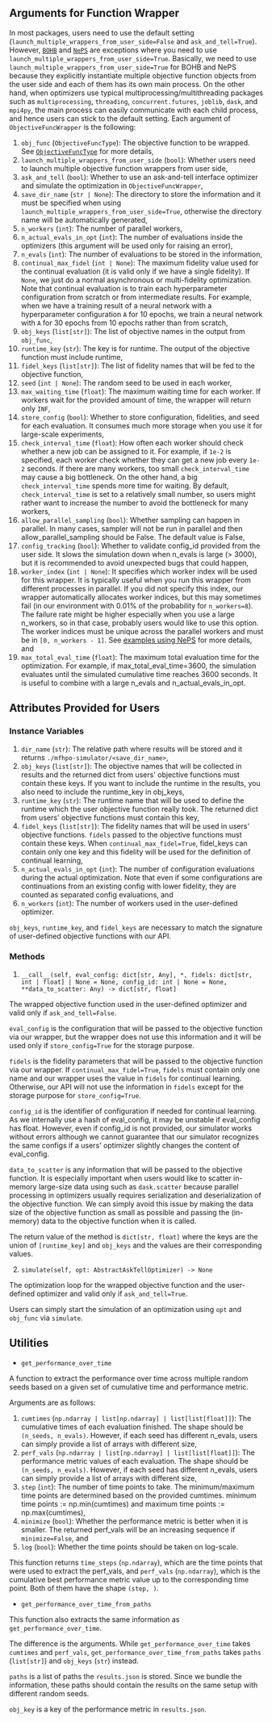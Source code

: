 ## Arguments for Function Wrapper

In most packages, users need to use the default setting (`launch_multiple_wrappers_from_user_side=False` and `ask_and_tell=True`).
However, [`BOHB`](https://github.com/automl/hpBandSter/) and [`NePS`](https://github.com/automl/neps/) are exceptions where you need to use `launch_multiple_wrappers_from_user_side=True`.
Basically, we need to use `launch_multiple_wrappers_from_user_side=True` for BOHB and NePS because they explicitly instantiate multiple objective function objects from the user side and each of them has its own main process.
On the other hand, when optimizers use typical multiprocessing/multithreading packages such as `multiprocessing`, `threading`, `concurrent.futures`, `joblib`, `dask`, and `mpi4py`, the main process can easily communicate with each child process, and hence users can stick to the default setting.
Each argument of `ObjectiveFuncWrapper` is the following:
1. `obj_func` (`ObjectiveFuncType`): The objective function to be wrapped. See [`ObjectiveFuncType`](https://github.com/nabenabe0928/mfhpo-simulator/blob/main/benchmark_simulator/_constants.py#L169-L203) for more details,
2. `launch_multiple_wrappers_from_user_side` (`bool`): Whether users need to launch multiple objective function wrappers from user side,
3. `ask_and_tell` (`bool`): Whether to use an ask-and-tell interface optimizer and simulate the optimization in `ObjectiveFuncWrapper`,
4. `save_dir_name` (`str | None`): The directory to store the information and it must be specified when using `launch_multiple_wrappers_from_user_side=True`, otherwise the directory name will be automatically generated,
5. `n_workers` (`int`): The number of parallel workers,
6. `n_actual_evals_in_opt` (`int`): The number of evaluations inside the optimizers (this argument will be used only for raising an error),
7. `n_evals` (`int`): The number of evaluations to be stored in the information,
8. `continual_max_fidel` (`int | None`): The maximum fidelity value used for the continual evaluation (it is valid only if we have a single fidelity). If `None`, we just do a normal asynchronous or multi-fidelity optimization. Note that continual evaluation is to train each hyperparameter configuration from scratch or from intermediate results. For example, when we have a training result of a neural network with a hyperparameter configuration `A` for 10 epochs, we train a neural network with `A` for 30 epochs from 10 epochs rather than from scratch,
9. `obj_keys` (`list[str]`): The list of objective names in the output from `obj_func`,
10. `runtime_key` (`str`): The key is for runtime. The output of the objective function must include runtime,
11. `fidel_keys` (`list[str]`): The list of fidelity names that will be fed to the objective function,
12. `seed` (`int | None`): The random seed to be used in each worker,
13. `max_waiting_time` (`float`): The maximum waiting time for each worker. If workers wait for the provided amount of time, the wrapper will return only `INF`,
14. `store_config` (`bool`): Whether to store configuration, fidelities, and seed for each evaluation. It consumes much more storage when you use it for large-scale experiments,
15. `check_interval_time` (`float`): How often each worker should check whether a new job can be assigned to it. For example, if `1e-2` is specified, each worker check whether they can get a new job every `1e-2` seconds. If there are many workers, too small `check_interval_time` may cause a big bottleneck. On the other hand, a big `check_interval_time` spends more time for waiting. By default, `check_interval_time` is set to a relatively small number, so users might rather want to increase the number to avoid the bottleneck for many workers,
16. `allow_parallel_sampling` (`bool`): Whether sampling can happen in parallel. In many cases, sampler will not be run in parallel and then allow_parallel_sampling should be False. The default value is False,
17. `config_tracking` (`bool`): Whether to validate config_id provided from the user side. It slows the simulation down when n_evals is large (> 3000), but it is recommended to avoid unexpected bugs that could happen,
18. `worker_index` (`int | None`): It specifies which worker index will be used for this wrapper. It is typically useful when you run this wrapper from different processes in parallel. If you did not specify this index, our wrapper automatically allocates worker indices, but this may sometimes fail (in our environment with 0.01% of the probability for `n_workers=8`). The failure rate might be higher especially when you use a large n_workers, so in that case, probably users would like to use this option. The worker indices must be unique across the parallel workers and must be in `[0, n_workers - 1]`. See [examples using NePS](../examples/minimal/neps.py) for more details, and
19. `max_total_eval_time` (`float`): The maximum total evaluation time for the optimization. For example, if max_total_eval_time=3600, the simulation evaluates until the simulated cumulative time reaches 3600 seconds. It is useful to combine with a large n_evals and n_actual_evals_in_opt.

## Attributes Provided for Users

### Instance Variables

1. `dir_name` (`str`): The relative path where results will be stored and it returns `./mfhpo-simulator/<save_dir_name>`,
2. `obj_keys` (`list[str]`): The objective names that will be collected in results and the returned dict from users' objective functions must contain these keys. If you want to include the runtime in the results, you also need to include the runtime_key in obj_keys,
3. `runtime_key` (`str`): The runtime name that will be used to define the runtime which the user objective function really took. The returned dict from users' objective functions must contain this key,
4. `fidel_keys` (`list[str]`): The fidelity names that will be used in users' objective functions. `fidels` passed to the objective functions must contain these keys. When `continual_max_fidel=True`, fidel_keys can contain only one key and this fidelity will be used for the definition of continual learning,
5. `n_actual_evals_in_opt` (`int`): The number of configuration evaluations during the actual optimization. Note that even if some configurations are continuations from an existing config with lower fidelity, they are counted as separated config evaluations, and
6. `n_workers` (`int`): The number of workers used in the user-defined optimizer.

`obj_keys`, `runtime_key`, and `fidel_keys` are necessary to match the signature of user-defined objective functions with our API.


### Methods

1. `__call__(self, eval_config: dict[str, Any], *, fidels: dict[str, int | float] | None = None, config_id: int | None = None, **data_to_scatter: Any) -> dict[str, float]`

The wrapped objective function used in the user-defined optimizer and valid only if `ask_and_tell=False`.

`eval_config` is the configuration that will be passed to the objective function via our wrapper, but the wrapper does not use this information and it will be used only if `store_config=True` for the storage purpose.

`fidels` is the fidelity parameters that will be passed to the objective function via our wrapper.
If `continual_max_fidel=True`, `fidels` must contain only one name and our wrapper uses the value in `fidels` for continual learning.
Otherwise, our API will not use the information in `fidels` except for the storage purpose for `store_config=True`.

`config_id` is the identifier of configuration if needed for continual learning.
As we internally use a hash of eval_config, it may be unstable if eval_config has float.
However, even if config_id is not provided, our simulator works without errors although we cannot guarantee that our simulator recognizes the same configs if a users' optimizer slightly changes the content of eval_config.

`data_to_scatter` is any information that will be passed to the objective function.
It is especially important when users would like to scatter in-memory large-size data using such as `dask.scatter` because parallel processing in optimizers usually requires serialization and deserialization of the objective function.
We can simply avoid this issue by making the data size of the objective function as small as possible and passing the (in-memory) data to the objective function when it is called.

The return value of the method is `dict[str, float]` where the keys are the union of `[runtime_key]` and `obj_keys` and the values are their corresponding values.

2. `simulate(self, opt: AbstractAskTellOptimizer) -> None`

The optimization loop for the wrapped objective function and the user-defined optimizer and valid only if `ask_and_tell=True`.

Users can simply start the simulation of an optimization using `opt` and `obj_func` via `simulate`.

## Utilities

- `get_performance_over_time`

A function to extract the performance over time across multiple random seeds based on a given set of cumulative time and performance metric.

Arguments are as follows:
1. `cumtimes` (`np.ndarray | list[np.ndarray] | list[list[float]]`): The cumulative times of each evaluation finished. The shape should be `(n_seeds, n_evals)`. However, if each seed has different n_evals, users can simply provide a list of arrays with different size,
2. `perf_vals` (`np.ndarray | list[np.ndarray] | list[list[float]]`): The performance metric values of each evaluation. The shape should be `(n_seeds, n_evals)`. However, if each seed has different n_evals, users can simply provide a list of arrays with different size,
3. `step` (`int`): The number of time points to take. The minimum/maximum time points are determined based on the provided cumtimes. minimum time points := np.min(cumtimes) and maximum time points := np.max(cumtimes),
4. `minimize` (`bool`): Whether the performance metric is better when it is smaller. The returned perf_vals will be an increasing sequence if `minimize=False`, and
5. `log` (`bool`): Whether the time points should be taken on log-scale.

This function returns `time_steps` (`np.ndarray`), which are the time points that were used to extract the perf_vals, and `perf_vals` (`np.ndarray`), which is the cumulative best performance metric value up to the corresponding time point.
Both of them have the shape `(step, )`.

- `get_performance_over_time_from_paths`

This function also extracts the same information as `get_performance_over_time`.

The difference is the arguments.
While `get_performance_over_time` takes `cumtimes` and `perf_vals`, `get_performance_over_time_from_paths` takes `paths` (`list[str]`) and `obj_keys` (`str`) instead.

`paths` is a list of paths the `results.json` is stored.
Since we bundle the information, these paths should contain the results on the same setup with different random seeds.

`obj_key` is a key of the performance metric in `results.json`.
